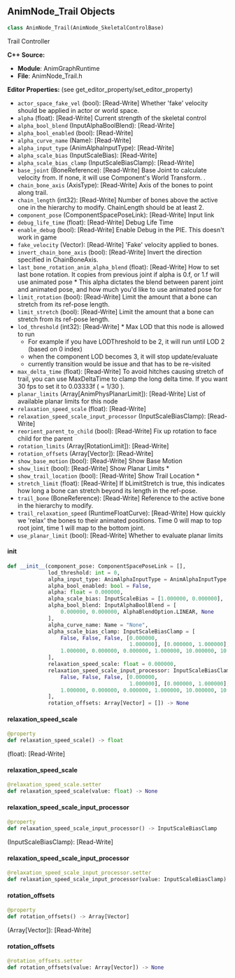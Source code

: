 ## AnimNode_Trail Objects

```python
class AnimNode_Trail(AnimNode_SkeletalControlBase)
```

Trail Controller

**C++ Source:**

- **Module**: AnimGraphRuntime
- **File**: AnimNode_Trail.h

**Editor Properties:** (see get_editor_property/set_editor_property)

- ``actor_space_fake_vel`` (bool):  [Read-Write] Whether 'fake' velocity should be applied in actor or world space.
- ``alpha`` (float):  [Read-Write] Current strength of the skeletal control
- ``alpha_bool_blend`` (InputAlphaBoolBlend):  [Read-Write]
- ``alpha_bool_enabled`` (bool):  [Read-Write]
- ``alpha_curve_name`` (Name):  [Read-Write]
- ``alpha_input_type`` (AnimAlphaInputType):  [Read-Write]
- ``alpha_scale_bias`` (InputScaleBias):  [Read-Write]
- ``alpha_scale_bias_clamp`` (InputScaleBiasClamp):  [Read-Write]
- ``base_joint`` (BoneReference):  [Read-Write] Base Joint to calculate velocity from. If none, it will use Component's World Transform. .
- ``chain_bone_axis`` (AxisType):  [Read-Write] Axis of the bones to point along trail.
- ``chain_length`` (int32):  [Read-Write] Number of bones above the active one in the hierarchy to modify. ChainLength should be at least 2.
- ``component_pose`` (ComponentSpacePoseLink):  [Read-Write] Input link
- ``debug_life_time`` (float):  [Read-Write] Debug Life Time
- ``enable_debug`` (bool):  [Read-Write] Enable Debug in the PIE. This doesn't work in game
- ``fake_velocity`` (Vector):  [Read-Write] 'Fake' velocity applied to bones.
- ``invert_chain_bone_axis`` (bool):  [Read-Write] Invert the direction specified in ChainBoneAxis.
- ``last_bone_rotation_anim_alpha_blend`` (float):  [Read-Write] How to set last bone rotation. It copies from previous joint if alpha is 0.f, or 1.f will use animated pose
         * This alpha dictates the blend between parent joint and animated pose, and how much you'd like to use animated pose for
- ``limit_rotation`` (bool):  [Read-Write] Limit the amount that a bone can stretch from its ref-pose length.
- ``limit_stretch`` (bool):  [Read-Write] Limit the amount that a bone can stretch from its ref-pose length.
- ``lod_threshold`` (int32):  [Read-Write] * Max LOD that this node is allowed to run
  * For example if you have LODThreshold to be 2, it will run until LOD 2 (based on 0 index)
  * when the component LOD becomes 3, it will stop update/evaluate
  * currently transition would be issue and that has to be re-visited
- ``max_delta_time`` (float):  [Read-Write] To avoid hitches causing stretch of trail, you can use MaxDeltaTime to clamp the long delta time. If you want 30 fps to set it to 0.03333f ( = 1/30 ).
- ``planar_limits`` (Array[AnimPhysPlanarLimit]):  [Read-Write] List of available planar limits for this node
- ``relaxation_speed_scale`` (float):  [Read-Write]
- ``relaxation_speed_scale_input_processor`` (InputScaleBiasClamp):  [Read-Write]
- ``reorient_parent_to_child`` (bool):  [Read-Write] Fix up rotation to face child for the parent
- ``rotation_limits`` (Array[RotationLimit]):  [Read-Write]
- ``rotation_offsets`` (Array[Vector]):  [Read-Write]
- ``show_base_motion`` (bool):  [Read-Write] Show Base Motion
- ``show_limit`` (bool):  [Read-Write] Show Planar Limits *
- ``show_trail_location`` (bool):  [Read-Write] Show Trail Location *
- ``stretch_limit`` (float):  [Read-Write] If bLimitStretch is true, this indicates how long a bone can stretch beyond its length in the ref-pose.
- ``trail_bone`` (BoneReference):  [Read-Write] Reference to the active bone in the hierarchy to modify.
- ``trail_relaxation_speed`` (RuntimeFloatCurve):  [Read-Write] How quickly we 'relax' the bones to their animated positions. Time 0 will map to top root joint, time 1 will map to the bottom joint.
- ``use_planar_limit`` (bool):  [Read-Write] Whether to evaluate planar limits

<a id="unreal.AnimNode_Trail.__init__"></a>

#### __init__

```python
def __init__(component_pose: ComponentSpacePoseLink = [],
             lod_threshold: int = 0,
             alpha_input_type: AnimAlphaInputType = AnimAlphaInputType.FLOAT,
             alpha_bool_enabled: bool = False,
             alpha: float = 0.000000,
             alpha_scale_bias: InputScaleBias = [1.000000, 0.000000],
             alpha_bool_blend: InputAlphaBoolBlend = [
                 0.000000, 0.000000, AlphaBlendOption.LINEAR, None
             ],
             alpha_curve_name: Name = "None",
             alpha_scale_bias_clamp: InputScaleBiasClamp = [
                 False, False, False, [0.000000,
                                       1.000000], [0.000000, 1.000000],
                 1.000000, 0.000000, 0.000000, 1.000000, 10.000000, 10.000000
             ],
             relaxation_speed_scale: float = 0.000000,
             relaxation_speed_scale_input_processor: InputScaleBiasClamp = [
                 False, False, False, [0.000000,
                                       1.000000], [0.000000, 1.000000],
                 1.000000, 0.000000, 0.000000, 1.000000, 10.000000, 10.000000
             ],
             rotation_offsets: Array[Vector] = []) -> None
```

<a id="unreal.AnimNode_Trail.relaxation_speed_scale"></a>

#### relaxation_speed_scale

```python
@property
def relaxation_speed_scale() -> float
```

(float):  [Read-Write]

<a id="unreal.AnimNode_Trail.relaxation_speed_scale"></a>

#### relaxation_speed_scale

```python
@relaxation_speed_scale.setter
def relaxation_speed_scale(value: float) -> None
```

<a id="unreal.AnimNode_Trail.relaxation_speed_scale_input_processor"></a>

#### relaxation_speed_scale_input_processor

```python
@property
def relaxation_speed_scale_input_processor() -> InputScaleBiasClamp
```

(InputScaleBiasClamp):  [Read-Write]

<a id="unreal.AnimNode_Trail.relaxation_speed_scale_input_processor"></a>

#### relaxation_speed_scale_input_processor

```python
@relaxation_speed_scale_input_processor.setter
def relaxation_speed_scale_input_processor(value: InputScaleBiasClamp) -> None
```

<a id="unreal.AnimNode_Trail.rotation_offsets"></a>

#### rotation_offsets

```python
@property
def rotation_offsets() -> Array[Vector]
```

(Array[Vector]):  [Read-Write]

<a id="unreal.AnimNode_Trail.rotation_offsets"></a>

#### rotation_offsets

```python
@rotation_offsets.setter
def rotation_offsets(value: Array[Vector]) -> None
```

<a id="unreal.AnimNode_TwistCorrectiveNode"></a>